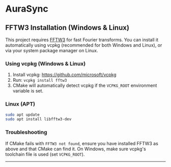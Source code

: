 # AuraSync

## FFTW3 Installation (Windows & Linux)

This project requires [FFTW3](http://www.fftw.org/) for fast Fourier transforms. You can install it automatically using vcpkg (recommended for both Windows and Linux), or via your system package manager on Linux.

### Using vcpkg (Windows & Linux)
1. Install vcpkg: https://github.com/microsoft/vcpkg
2. Run: `vcpkg install fftw3`
3. CMake will automatically detect vcpkg if the `VCPKG_ROOT` environment variable is set.

### Linux (APT)
```sh
sudo apt update
sudo apt install libfftw3-dev
```

### Troubleshooting
If CMake fails with `FFTW3 not found`, ensure you have installed FFTW3 as above and that CMake can find it. On Windows, make sure vcpkg's toolchain file is used (set `VCPKG_ROOT`).

---

